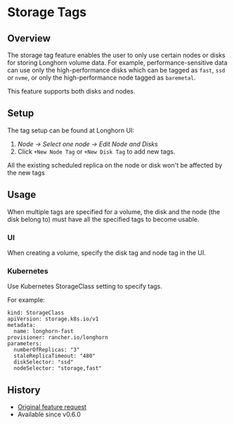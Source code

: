 # Storage Tags

## Overview

The storage tag feature enables the user to only use certain nodes or disks for storing Longhorn volume data. For example, performance-sensitive data can use only the high-performance disks which can be tagged as `fast`, `ssd` or `nvme`, or only the high-performance node tagged as `baremetal`.

This feature supports both disks and nodes. 

## Setup

The tag setup can be found at Longhorn UI:

1. *Node -> Select one node -> Edit Node and Disks*
2. Click `+New Node Tag` or `+New Disk Tag` to add new tags.

All the existing scheduled replica on the node or disk won't be affected by the new tags

## Usage

When multiple tags are specified for a volume, the disk and the node (the disk belong to) must have all the specified tags to become usable.

### UI

When creating a volume, specify the disk tag and node tag in the UI.

### Kubernetes

Use Kubernetes StorageClass setting to specify tags.

For example:
```
kind: StorageClass
apiVersion: storage.k8s.io/v1
metadata:
  name: longhorn-fast
provisioner: rancher.io/longhorn
parameters:
  numberOfReplicas: "3"
  staleReplicaTimeout: "480"
  diskSelector: "ssd"
  nodeSelector: "storage,fast"
```

## History
* [Original feature request](https://github.com/longhorn/longhorn/issues/311)
* Available since v0.6.0
